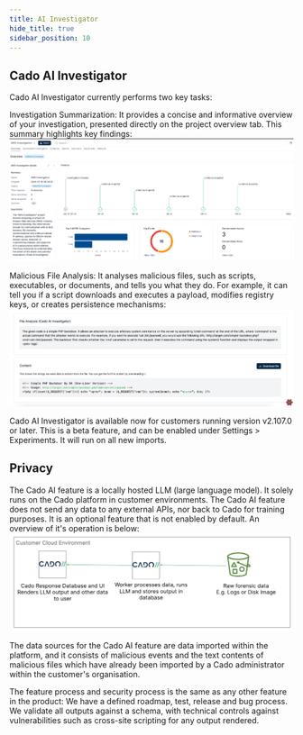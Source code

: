 ```yaml
---
title: AI Investigator
hide_title: true
sidebar_position: 10
---
```


## Cado AI Investigator

Cado AI Investigator currently performs two key tasks:

Investigation Summarization: It provides a concise and informative overview of your investigation, presented directly on the project overview tab. This summary highlights key findings:
![File Details 1](/img/ai_image1.png)



Malicious File Analysis: It analyses malicious files, such as scripts, executables, or documents, and tells you what they do.
For example, it can tell you if a script downloads and executes a payload, modifies registry keys, or creates persistence mechanisms:
![File Details 1](/img/ai_image2.png)


Cado AI Investigator is available now for customers running version v2.107.0 or later.
This is a beta feature, and can be enabled under Settings > Experiments.
It will run on all new imports.

## Privacy

The Cado AI feature is a locally hosted LLM (large language model).
It solely runs on the Cado platform in customer environments.
The Cado AI feature does not send any data to any external APIs, nor back to Cado for training purposes.
It is an optional feature that is not enabled by default.
An overview of it's operation is below:
![File Details 1](/img/llm.png)

The data sources for the Cado AI feature are data imported within the platform, and it consists of malicious events and the text contents of malicious files which have already been imported by a Cado administrator within the customer's organisation.

The feature process and security process is the same as any other feature in the product: We have a defined roadmap, test, release and bug process. We validate all outputs against a schema, with technical controls against vulnerabilities such as cross-site scripting for any output rendered.


